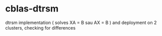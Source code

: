 # cblas-dtrsm
dtrsm implementation ( solves XA = B sau AX = B ) and deployment on 2 clusters, checking for differences

